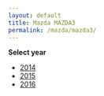 ```yaml
---
layout: default
title: Mazda MAZDA3
permalink: /mazda/mazda3/
---
```

**Select year**

- [2014](/mazda/mazda3/2014/)
- [2015](/mazda/mazda3/2015/)
- [2016](/mazda/mazda3/2016/)
